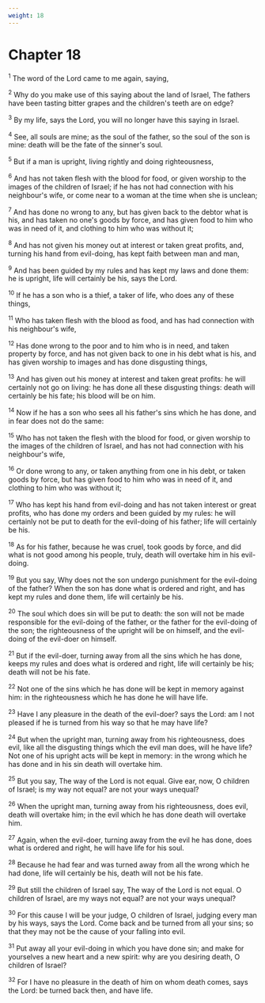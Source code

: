 ```yaml
---
weight: 18
---
```


# Chapter 18

<sup>1</sup> The word of the Lord came to me again, saying, 

<sup>2</sup> Why do you make use of this saying about the land of Israel, The fathers have been tasting bitter grapes and the children's teeth are on edge? 

<sup>3</sup> By my life, says the Lord, you will no longer have this saying in Israel. 

<sup>4</sup> See, all souls are mine; as the soul of the father, so the soul of the son is mine: death will be the fate of the sinner's soul. 

<sup>5</sup> But if a man is upright, living rightly and doing righteousness, 

<sup>6</sup> And has not taken flesh with the blood for food, or given worship to the images of the children of Israel; if he has not had connection with his neighbour's wife, or come near to a woman at the time when she is unclean; 

<sup>7</sup> And has done no wrong to any, but has given back to the debtor what is his, and has taken no one's goods by force, and has given food to him who was in need of it, and clothing to him who was without it; 

<sup>8</sup> And has not given his money out at interest or taken great profits, and, turning his hand from evil-doing, has kept faith between man and man, 

<sup>9</sup> And has been guided by my rules and has kept my laws and done them: he is upright, life will certainly be his, says the Lord. 

<sup>10</sup> If he has a son who is a thief, a taker of life, who does any of these things, 

<sup>11</sup> Who has taken flesh with the blood as food, and has had connection with his neighbour's wife, 

<sup>12</sup> Has done wrong to the poor and to him who is in need, and taken property by force, and has not given back to one in his debt what is his, and has given worship to images and has done disgusting things, 

<sup>13</sup> And has given out his money at interest and taken great profits: he will certainly not go on living: he has done all these disgusting things: death will certainly be his fate; his blood will be on him. 

<sup>14</sup> Now if he has a son who sees all his father's sins which he has done, and in fear does not do the same: 

<sup>15</sup> Who has not taken the flesh with the blood for food, or given worship to the images of the children of Israel, and has not had connection with his neighbour's wife, 

<sup>16</sup> Or done wrong to any, or taken anything from one in his debt, or taken goods by force, but has given food to him who was in need of it, and clothing to him who was without it; 

<sup>17</sup> Who has kept his hand from evil-doing and has not taken interest or great profits, who has done my orders and been guided by my rules: he will certainly not be put to death for the evil-doing of his father; life will certainly be his. 

<sup>18</sup> As for his father, because he was cruel, took goods by force, and did what is not good among his people, truly, death will overtake him in his evil-doing. 

<sup>19</sup> But you say, Why does not the son undergo punishment for the evil-doing of the father? When the son has done what is ordered and right, and has kept my rules and done them, life will certainly be his. 

<sup>20</sup> The soul which does sin will be put to death: the son will not be made responsible for the evil-doing of the father, or the father for the evil-doing of the son; the righteousness of the upright will be on himself, and the evil-doing of the evil-doer on himself. 

<sup>21</sup> But if the evil-doer, turning away from all the sins which he has done, keeps my rules and does what is ordered and right, life will certainly be his; death will not be his fate. 

<sup>22</sup> Not one of the sins which he has done will be kept in memory against him: in the righteousness which he has done he will have life. 

<sup>23</sup> Have I any pleasure in the death of the evil-doer? says the Lord: am I not pleased if he is turned from his way so that he may have life? 

<sup>24</sup> But when the upright man, turning away from his righteousness, does evil, like all the disgusting things which the evil man does, will he have life? Not one of his upright acts will be kept in memory: in the wrong which he has done and in his sin death will overtake him. 

<sup>25</sup> But you say, The way of the Lord is not equal. Give ear, now, O children of Israel; is my way not equal? are not your ways unequal? 

<sup>26</sup> When the upright man, turning away from his righteousness, does evil, death will overtake him; in the evil which he has done death will overtake him. 

<sup>27</sup> Again, when the evil-doer, turning away from the evil he has done, does what is ordered and right, he will have life for his soul. 

<sup>28</sup> Because he had fear and was turned away from all the wrong which he had done, life will certainly be his, death will not be his fate. 

<sup>29</sup> But still the children of Israel say, The way of the Lord is not equal. O children of Israel, are my ways not equal? are not your ways unequal? 

<sup>30</sup> For this cause I will be your judge, O children of Israel, judging every man by his ways, says the Lord. Come back and be turned from all your sins; so that they may not be the cause of your falling into evil. 

<sup>31</sup> Put away all your evil-doing in which you have done sin; and make for yourselves a new heart and a new spirit: why are you desiring death, O children of Israel? 

<sup>32</sup> For I have no pleasure in the death of him on whom death comes, says the Lord: be turned back then, and have life. 


